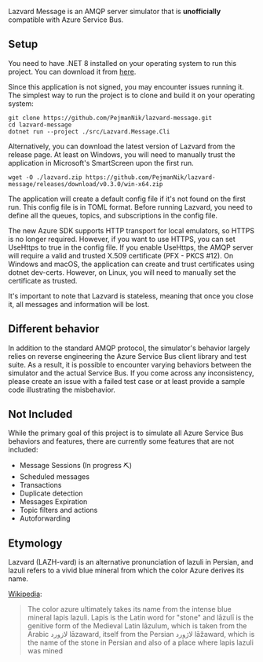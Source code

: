Lazvard Message is an AMQP server simulator that is **unofficially** compatible with Azure Service Bus. 

## Setup


You need to have .NET 8 installed on your operating system to run this project. You can download it from [here](https://dotnet.microsoft.com/en-us/download).


Since this application is not signed, you may encounter issues running it. The simplest way to run the project is to clone and build it on your operating system:
```
git clone https://github.com/PejmanNik/lazvard-message.git
cd lazvard-message
dotnet run --project ./src/Lazvard.Message.Cli
```

Alternatively, you can download the latest version of Lazvard from the release page. At least on Windows, you will need to manually trust the application in Microsoft's SmartScreen upon the first run.

```
wget -O ./lazvard.zip https://github.com/PejmanNik/lazvard-message/releases/download/v0.3.0/win-x64.zip
```

The application will create a default config file if it's not found on the first run. This config file is in TOML format. Before running Lazvard, you need to define all the queues, topics, and subscriptions in the config file. 

The new Azure SDK supports HTTP transport for local emulators, so HTTPS is no longer required. However, if you want to use HTTPS, you can set UseHttps to true in the config file. If you enable UseHttps, the AMQP server will require a valid and trusted X.509 certificate (PFX - PKCS #12). On Windows and macOS, the application can create and trust certificates using dotnet dev-certs. However, on Linux, you will need to manually set the certificate as trusted.

It's important to note that Lazvard is stateless, meaning that once you close it, all messages and information will be lost.


## Different behavior

In addition to the standard AMQP protocol, the simulator's behavior largely relies on reverse engineering the Azure Service Bus client library and test suite. As a result, it is possible to encounter varying behaviors between the simulator and the actual Service Bus. If you come across any inconsistency, please create an issue with a failed test case or at least provide a sample code illustrating the misbehavior.

## Not Included 

While the primary goal of this project is to simulate all Azure Service Bus behaviors and features, there are currently some features that are not included:

- Message Sessions (In progress ⛏️)
- Scheduled messages
- Transactions
- Duplicate detection
- Messages Expiration
- Topic filters and actions
- Autoforwarding


## Etymology

Lazvard (LAZH-vard) is an alternative pronunciation of lazuli in Persian, and lazuli refers to a vivid blue mineral from which the color Azure derives its name.

[Wikipedia](https://en.wikipedia.org/wiki/Azure_(color)): 
> The color azure ultimately takes its name from the intense blue mineral lapis lazuli. Lapis is the Latin word for "stone" and lāzulī is the genitive form of the Medieval Latin lāzulum, which is taken from the Arabic لازورد lāzaward, itself from the Persian لاژورد lāžaward, which is the name of the stone in Persian and also of a place where lapis lazuli was mined




